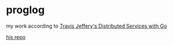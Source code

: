 # proglog

my work according to [Travis Jeffery's Distributed Services with Go](https://pragprog.com/book/tjgo)

[his repo](https://github.com/travisjeffery/proglog)
